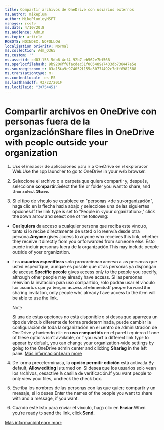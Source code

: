 ```yaml
---
title: Compartir archivos de OneDrive con usuarios externos
ms.author: mikeplum
author: MikePlumleyMSFT
manager: scotv
ms.date: 4/10/2018
ms.audience: Admin
ms.topic: article
ROBOTS: NOINDEX, NOFOLLOW
localization_priority: Normal
ms.collection: Adm_O365
ms.custom: ''
ms.assetid: cd031153-5db6-4cf4-92b7-eb562e7b9568
ms.openlocfilehash: 9b920dff8facdec51f005489e7433db738447e5e
ms.sourcegitcommit: 03a156a9c9740521155a30775492c7dff0982588
ms.translationtype: MT
ms.contentlocale: es-ES
ms.lasthandoff: 03/22/2019
ms.locfileid: "30754451"
---
```

# <a name="share-files-in-onedrive-with-people-outside-your-organization"></a><span data-ttu-id="576e3-102">Compartir archivos en OneDrive con personas fuera de la organización</span><span class="sxs-lookup"><span data-stu-id="576e3-102">Share files in OneDrive with people outside your organization</span></span>

1. <span data-ttu-id="576e3-103">Use el iniciador de aplicaciones para ir a OneDrive en el explorador Web.</span><span class="sxs-lookup"><span data-stu-id="576e3-103">Use the app launcher to go to OneDrive in your web browser.</span></span> 
    
2. <span data-ttu-id="576e3-104">Seleccione el archivo o la carpeta que quiera compartir y, después, seleccione **compartir**.</span><span class="sxs-lookup"><span data-stu-id="576e3-104">Select the file or folder you want to share, and then select **Share**.</span></span> 
    
3. <span data-ttu-id="576e3-105">Si el tipo de vínculo se establece en "personas \<de su\>organización", haga clic en la flecha hacia abajo y seleccione una de las siguientes opciones:</span><span class="sxs-lookup"><span data-stu-id="576e3-105">If the link type is set to "People in \<your organization\>," click the down arrow and select one of the following:</span></span> 
    
  - <span data-ttu-id="576e3-106">**Cualquiera** da acceso a cualquier persona que reciba este vínculo, tanto si lo recibe directamente de usted o lo reenvía desde otra persona.</span><span class="sxs-lookup"><span data-stu-id="576e3-106">**Anyone** gives access to anyone who receives this link, whether they receive it directly from you or forwarded from someone else.</span></span> <span data-ttu-id="576e3-107">Esto puede incluir personas fuera de la organización.</span><span class="sxs-lookup"><span data-stu-id="576e3-107">This may include people outside of your organization.</span></span> 
    
  - <span data-ttu-id="576e3-108">Los **usuarios específicos** solo proporcionan acceso a las personas que usted especifique, aunque es posible que otras personas ya dispongan de acceso.</span><span class="sxs-lookup"><span data-stu-id="576e3-108">**Specific people** gives access only to the people you specify, although other people may already have access.</span></span> <span data-ttu-id="576e3-109">Si las personas reenvían la invitación para uso compartido, solo podrán usar el vínculo los usuarios que ya tengan acceso al elemento.</span><span class="sxs-lookup"><span data-stu-id="576e3-109">If people forward the sharing invitation, only people who already have access to the item will be able to use the link.</span></span> 
    
    > [!NOTE]
    > <span data-ttu-id="576e3-110">Si una de estas opciones no está disponible o si desea que aparezca un tipo de vínculo diferente de forma predeterminada, puede cambiar la configuración de toda la organización en el centro de administración de OneDrive y haciendo clic en **uso compartido** en el panel izquierdo.</span><span class="sxs-lookup"><span data-stu-id="576e3-110">If one of these options isn't available, or if you want a different link type to appear by default, you can change your organization-wide settings by going to the OneDrive admin center and clicking **Sharing** in the left pane.</span></span> [<span data-ttu-id="576e3-111">Más información</span><span class="sxs-lookup"><span data-stu-id="576e3-111">Learn more</span></span>](https://go.microsoft.com/fwlink/?linkid=871961)
  
4. <span data-ttu-id="576e3-112">De forma predeterminada, la **opción permitir edición** está activada.</span><span class="sxs-lookup"><span data-stu-id="576e3-112">By default, **Allow editing** is turned on.</span></span> <span data-ttu-id="576e3-113">Si desea que los usuarios solo vean los archivos, desactive la casilla de verificación.</span><span class="sxs-lookup"><span data-stu-id="576e3-113">If you want people to only view your files, uncheck the check box.</span></span> 
    
5. <span data-ttu-id="576e3-114">Escriba los nombres de las personas con las que quiere compartir y un mensaje, si lo desea.</span><span class="sxs-lookup"><span data-stu-id="576e3-114">Enter the names of the people you want to share with and a message, if you want.</span></span>
    
6. <span data-ttu-id="576e3-115">Cuando esté listo para enviar el vínculo, haga clic en **Enviar**.</span><span class="sxs-lookup"><span data-stu-id="576e3-115">When you're ready to send the link, click **Send**.</span></span> 
    
[<span data-ttu-id="576e3-116">Más información</span><span class="sxs-lookup"><span data-stu-id="576e3-116">Learn more</span></span>](https://go.microsoft.com/fwlink/?linkid=871861)
  

